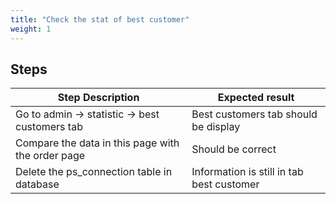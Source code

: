 ```yaml
---
title: "Check the stat of best customer"
weight: 1
---
```

## Steps
| Step Description | Expected result |
| ----- | ----- |
| Go to admin -> statistic -> best customers tab | Best customers tab should be display |
| Compare the data in this page with the order page | Should be correct |
| Delete the ps_connection table in database | Information is still in tab best customer |
